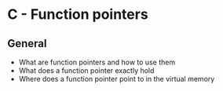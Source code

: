 # C - Function pointers

## General

* What are function pointers and how to use them
* What does a function pointer exactly hold
* Where does a function pointer point to in the virtual memory
